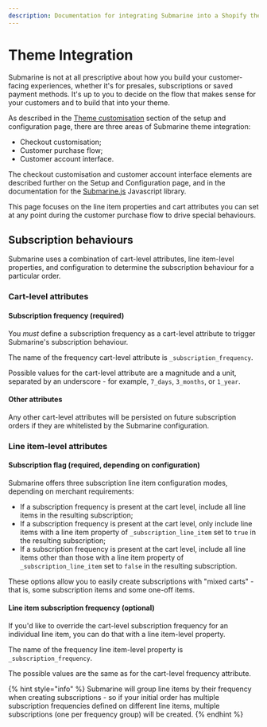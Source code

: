 ```yaml
---
description: Documentation for integrating Submarine into a Shopify theme.
---
```


# Theme Integration

Submarine is not at all prescriptive about how you build your customer-facing experiences, whether it's for presales, subscriptions or saved payment methods. It's up to you to decide on the flow that makes sense for your customers and to build that into your theme.

As described in the [Theme customisation](https://docs.getsubmarine.com/build/setup-and-configuration#theme-customisation) section of the setup and configuration page, there are three areas of Submarine theme integration:

* Checkout customisation;
* Customer purchase flow;
* Customer account interface.

The checkout customisation and customer account interface elements are described further on the Setup and Configuration page, and in the documentation for the [Submarine.js](https://github.com/discolabs/submarine-js) Javascript library.

This page focuses on the line item properties and cart attributes you can set at any point during the customer purchase flow to drive special behaviours.

## Subscription behaviours

Submarine uses a combination of cart-level attributes, line item-level properties, and configuration to determine the subscription behaviour for a particular order.

### Cart-level attributes

#### Subscription frequency \(required\)

You _must_ define a subscription frequency as a cart-level attribute to trigger Submarine's subscription behaviour.

The name of the frequency cart-level attribute is `_subscription_frequency`.

Possible values for the cart-level attribute are a magnitude and a unit, separated by an underscore - for example, `7_days`, `3_months`, or `1_year`.

#### Other attributes

Any other cart-level attributes will be persisted on future subscription orders if they are whitelisted by the Submarine configuration.

### Line item-level attributes

#### Subscription flag \(required, depending on configuration\)

Submarine offers three subscription line item configuration modes, depending on merchant requirements:

* If a subscription frequency is present at the cart level, include all line items in the resulting subscription;
* If a subscription frequency is present at the cart level, only include line items with a line item property of `_subscription_line_item` set to `true` in the resulting subscription;
* If a subscription frequency is present at the cart level, include all line items other than those with a line item property of `_subscription_line_item` set to `false` in the resulting subscription.

These options allow you to easily create subscriptions with "mixed carts" - that is, some subscription items and some one-off items.

#### Line item subscription frequency \(optional\)

If you'd like to override the cart-level subscription frequency for an individual line item, you can do that with a line item-level property.

The name of the frequency line item-level property is `_subscription_frequency`.

The possible values are the same as for the cart-level frequency attribute.

{% hint style="info" %}
Submarine will group line items by their frequency when creating subscriptions - so if your initial order has multiple subscription frequencies defined on different line items, multiple subscriptions \(one per frequency group\) will be created.
{% endhint %}



